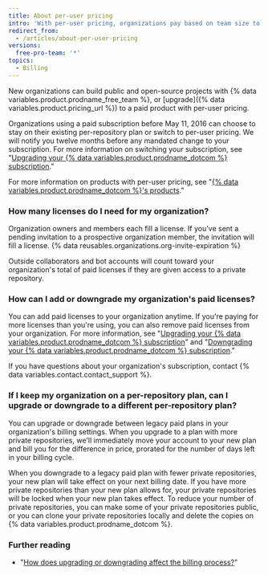 ```yaml
---
title: About per-user pricing
intro: 'With per-user pricing, organizations pay based on team size to access advanced collaboration and management tools for teams, and optionally, security, compliance, and deployment controls.'
redirect_from:
  - /articles/about-per-user-pricing
versions:
  free-pro-team: '*'
topics:
  - Billing
---
```


New organizations can build public and open-source projects with {% data variables.product.prodname_free_team %}, or [upgrade]({% data variables.product.pricing_url %}) to a paid product with per-user pricing.

Organizations using a paid subscription before May 11, 2016 can choose to stay on their existing per-repository plan or switch to per-user pricing. We will notify you twelve months before any mandated change to your subscription. For more information on switching your subscription, see "[Upgrading your {% data variables.product.prodname_dotcom %} subscription](/articles/upgrading-your-github-subscription)."

For more information on products with per-user pricing, see "[{% data variables.product.prodname_dotcom %}'s products](/articles/githubs-products)."

### How many licenses do I need for my organization?

Organization owners and members each fill a license. If you've sent a pending invitation to a prospective organization member, the invitation will fill a license. {% data reusables.organizations.org-invite-expiration %}

Outside collaborators and bot accounts will count toward your organization's total of paid licenses if they are given access to a private repository.

### How can I add or downgrade my organization's paid licenses?

You can add paid licenses to your organization anytime. If you're paying for more licenses than you're using, you can also remove paid licenses from your organization. For more information, see "[Upgrading your {% data variables.product.prodname_dotcom %} subscription](/articles/upgrading-your-github-subscription)" and "[Downgrading your {% data variables.product.prodname_dotcom %} subscription](/articles/downgrading-your-github-subscription)."

If you have questions about your organization's subscription, contact {% data variables.contact.contact_support %}.

### If I keep my organization on a per-repository plan, can I upgrade or downgrade to a different per-repository plan?

You can upgrade or downgrade between legacy paid plans in your organization's billing settings. When you upgrade to a plan with more private repositories, we'll immediately move your account to your new plan and bill you for the difference in price, prorated for the number of days left in your billing cycle.

When you downgrade to a legacy paid plan with fewer private repositories, your new plan will take effect on your next billing date. If you have more private repositories than your new plan allows for, your private repositories will be locked when your new plan takes effect. To reduce your number of private repositories, you can make some of your private repositories public, or you can clone your private repositories locally and delete the copies on {% data variables.product.prodname_dotcom %}.

### Further reading

- "[How does upgrading or downgrading affect the billing process?](/articles/how-does-upgrading-or-downgrading-affect-the-billing-process)"
